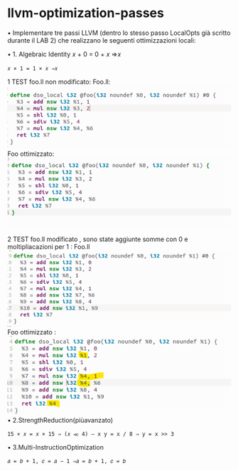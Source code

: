 # llvm-optimization-passes

• Implementare tre passi LLVM (dentro lo stesso passo LocalOpts già scritto durante il LAB 2) che realizzano le seguenti ottimizzazioni locali:

• 1. Algebraic Identity 𝑥 + 0 = 0 + 𝑥 ⇒𝑥

```
𝑥 × 1 = 1 × 𝑥 ⇒𝑥
```
 1 TEST foo.ll non modificato: 
 Foo.ll:
 ![alt text](<pictures/Pasted image 20240406120921.png>)
 Foo ottimizzato:
 ![alt text](<pictures/Pasted image 20240406121001.png>)
 
 2 TEST foo.ll modificato , sono state aggiunte somme con 0 e moltipliacazioni per 1 :
 Foo.ll
 ![alt text](<pictures/Pasted image 20240406121227.png>)
 Foo ottimizzato :
 ![alt text](<pictures/Pasted image 20240406121445.png>)
• 2.StrengthReduction(piùavanzato)

```
15 × 𝑥 = 𝑥 × 15 ⇒ (𝑥 ≪ 4) – x y = x / 8 ⇒ y = x >> 3
```

• 3.Multi-InstructionOptimization

```
𝑎 = 𝑏 + 1, 𝑐 = 𝑎 − 1 ⇒𝑎 = 𝑏 + 1, 𝑐 = 𝑏
```
